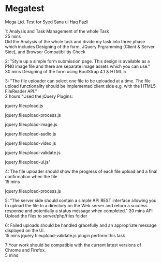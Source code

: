 # Megatest
Mega Ltd. Test for Syed Sana ul Haq Fazli

1: Analysis and Task Management of the whole Task		
25 mins		
Did the Analysis of the whole task and divide my task into three phase which includes Designing of the form, JQuery Prgramming (Client & Server Side), and Browser Compatibilitiy Check 	

2: "Style up a simple form submission page. This design is available as a PNG image file and there are separate image assets which you can use."	
30 mins	
Designing of the form using BootStrap 4.1 & HTML 5
			
3: "The file uploader can select one file to be uploaded at a time. The file upload functionality should be
implemented client side e.g. with the HTML5 FileReader API."	
2 hours	
"Used the jQuery Plugins: 
<!-- The basic File Upload plugin -->
jquery.fileupload.js
<!-- The File Upload processing plugin -->
jquery.fileupload-process.js
<!-- The File Upload image preview & resize plugin -->
jquery.fileupload-image.js
<!-- The File Upload audio preview plugin -->
jquery.fileupload-audio.js
<!-- The File Upload video preview plugin -->
jquery.fileupload-video.js
<!-- The File Upload validation plugin -->
jquery.fileupload-validate.js
<!-- The File Upload user interface plugin -->
jquery.fileupload-ui.js"
			
4: The file uploader should show the progress of each file upload and a final confirmation when the file	
15 mins	
<!-- The File Upload processing plugin --> 
jquery.fileupload-process.js
			
5: "The server side should contain a simple API REST interface allowing you to upload the file to a
directory on the Web server and return a success response and potentially a status message when
completed."	
30 mins	
API Upload the files to server/php/files folder
			
			
6: Failed uploads should be handled gracefully and an appropriate message displayed on the UI.	
15 mins	
jquery.fileupload-validate.js plugin perform this task

7:Your work should be compatible with the current latest versions of Chrome and Firefox.	
5 mins	
